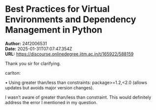# Best Practices for Virtual Environments and Dependency Management in Python

**Author:** 24f2006531  
**Date:** 2025-01-31T07:07:47.354Z  
**URL:** https://discourse.onlinedegree.iitm.ac.in/t/165922/588159

Thank you sir for clarifying.



 carlton:

• Using greater than/less than constraints: package>=1.2,<2.0 (allows updates but avoids major version changes).


I wasn’t aware of greater than/less than constraint. This would definitely address the error I mentioned in my question.
